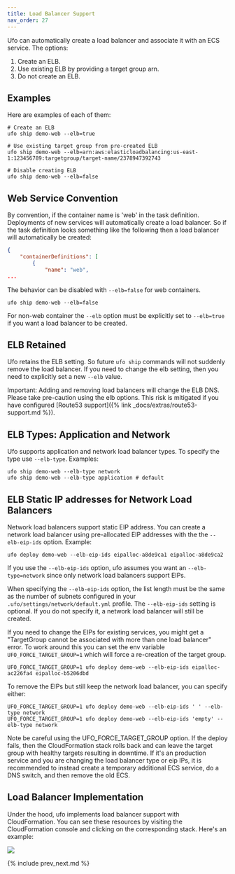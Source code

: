 ```yaml
---
title: Load Balancer Support
nav_order: 27
---
```


Ufo can automatically create a load balancer and associate it with an ECS service.  The options:

1. Create an ELB.
2. Use existing ELB by providing a target group arn.
3. Do not create an ELB.

## Examples

Here are examples of each of them:

    # Create an ELB
    ufo ship demo-web --elb=true

    # Use existing target group from pre-created ELB
    ufo ship demo-web --elb=arn:aws:elasticloadbalancing:us-east-1:123456789:targetgroup/target-name/2378947392743

    # Disable creating ELB
    ufo ship demo-web --elb=false

## Web Service Convention

By convention, if the container name is 'web' in the task definition. Deployments of new services will automatically create a load balancer.  So if the task definition looks something like the following then a load balancer will automatically be created:

```json
{
    "containerDefinitions": [
        {
            "name": "web",
...
```

The behavior can be disabled with `--elb=false` for web containers.

    ufo ship demo-web --elb=false

For non-web container the `--elb` option must be explicitly set to `--elb=true` if you want a load balancer to be created.

## ELB Retained

Ufo retains the ELB setting.  So future `ufo ship` commands will not suddenly remove the load balancer.  If you need to change the elb setting, then you need to explicitly set a new `--elb` value.

Important: Adding and removing load balancers will change the ELB DNS.  Please take pre-caution using the elb options.  This risk is mitigated if you have configured [Route53 support]({% link _docs/extras/route53-support.md %}).

## ELB Types: Application and Network

Ufo supports application and network load balancer types.  To specify the type use `--elb-type`.  Examples:

    ufo ship demo-web --elb-type network
    ufo ship demo-web --elb-type application # default

## ELB Static IP addresses for Network Load Balancers

Network load balancers support static EIP address. You can create a network load balancer using pre-allocated EIP addresses with the the `--elb-eip-ids` option. Example:

    ufo deploy demo-web --elb-eip-ids eipalloc-a8de9ca1 eipalloc-a8de9ca2

If you use the `--elb-eip-ids` option, ufo assumes you want an `--elb-type=network` since only network load balancers support EIPs.

When specifying the `--elb-eip-ids` option, the list length must be the same as the number of subnets configured in your `.ufo/settings/network/default.yml` profile.  The `--elb-eip-ids` setting is optional. If you do not specify it, a network load balancer will still be created.

If you need to change the EIPs for existing services, you might get a "TargetGroup cannot be associated with more than one load balancer" error. To work around this you can set the env variable `UFO_FORCE_TARGET_GROUP=1` which will force a re-creation of the target group.

    UFO_FORCE_TARGET_GROUP=1 ufo deploy demo-web --elb-eip-ids eipalloc-ac226fa4 eipalloc-b5206dbd

To remove the EIPs but still keep the network load balancer, you can specify either:

    UFO_FORCE_TARGET_GROUP=1 ufo deploy demo-web --elb-eip-ids ' ' --elb-type network
    UFO_FORCE_TARGET_GROUP=1 ufo deploy demo-web --elb-eip-ids 'empty' --elb-type network

Note be careful using the UFO_FORCE_TARGET_GROUP option. If the deploy fails, then the CloudFormation stack rolls back and can leave the target group with healthy targets resulting in downtime. If it's an production service and you are changing the load balancer type or eip IPs, it is recommended to instead create a temporary additional ECS service, do a DNS switch, and then remove the old ECS.

## Load Balancer Implementation

Under the hood, ufo implements load balancer support with CloudFormation. You can see these resources by visiting the CloudFormation console and clicking on the corresponding stack.  Here's an example:

<img src="/img/docs/cloudformation-resources.png" class="doc-photo" />

{% include prev_next.md %}

